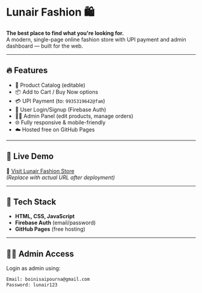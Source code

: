 # Lunair Fashion 🛍️

**The best place to find what you're looking for.**  
A modern, single-page online fashion store with UPI payment and admin dashboard — built for the web.

---

## 🔥 Features

- 🛒 Product Catalog (editable)
- 📦 Add to Cart / Buy Now options
- 💳 UPI Payment (to: `9935319642@fam`)
- 🔐 User Login/Signup (Firebase Auth)
- 🧑‍💼 Admin Panel (edit products, manage orders)
- 🌐 Fully responsive & mobile-friendly
- ☁️ Hosted free on GitHub Pages

---

## 🚀 Live Demo

🔗 [Visit Lunair Fashion Store](https://yourusername.github.io/lunair-fashion/)  
*(Replace with actual URL after deployment)*

---

## 🧰 Tech Stack

- **HTML, CSS, JavaScript**
- **Firebase Auth** (email/password)
- **GitHub Pages** (free hosting)

---

## 🧑‍💼 Admin Access

Login as admin using:

```txt
Email: boinisaipourna@gmail.com  
Password: lunair123
